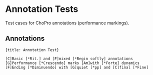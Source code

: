 # Annotation Tests

Test cases for ChoPro annotations (performance markings).

## Annotations
```chopro
{title: Annotation Test}

[C]Basic [*Rit.] and [F]mixed [*Begin softly] annotations
[G]Performance [*Crescendo] marks [Am]with [*Forte] dynamics
[F]Ending [*Diminuendo] with [G]quiet [*pp] and [C]final [*Fine]
```
